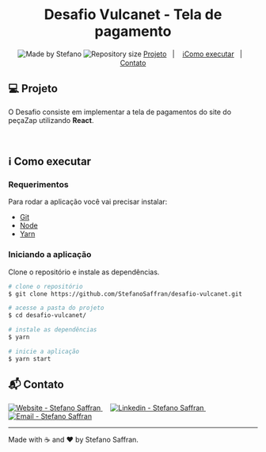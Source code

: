 <h1 align="center">
   Desafio Vulcanet - Tela de pagamento
</h1>

<p align="center">
<img alt="Made by Stefano" src="https://img.shields.io/badge/made%20by-StefanoSaffran-%20>
<img alt="Project top programing language" src="https://img.shields.io/github/languages/top/StefanoSaffran/desafio-vulcanet">
<img alt="Repository size" src="https://img.shields.io/github/repo-size/StefanoSaffran/desafio-vulcanet>
</p>

<p align="center">
  <a href="#computer-projeto">Projeto</a>&nbsp;&nbsp;&nbsp;|&nbsp;&nbsp;&nbsp;
  <a href="#information_source-como-executar">ℹComo executar</a>&nbsp;&nbsp;&nbsp;|&nbsp;&nbsp;&nbsp;
  <a href="#mailbox_with_mail-contato">Contato</a>
</p>

## :computer: Projeto

  O Desafio consiste em implementar a tela de pagamentos do site do peçaZap utilizando **React**.

<br>

## :information_source: Como executar

### Requerimentos

Para rodar a aplicação você vai precisar instalar:
* [Git](https://git-scm.com)
* [Node](https://nodejs.org/)
* [Yarn](https://yarnpkg.com/)


### Iniciando a aplicação
Clone o repositório e instale as dependências.
```bash
# clone o repositório
$ git clone https://github.com/StefanoSaffran/desafio-vulcanet.git

# acesse a pasta do projeto
$ cd desafio-vulcanet/

# instale as dependências
$ yarn

# inicie a aplicação
$ yarn start

```

## :mailbox_with_mail: Contato

<a href="https://stefanosaffran.com" target="_blank" >
  <img alt="Website - Stefano Saffran" src="https://img.shields.io/badge/Website--%23F8952D?style=social">
</a>&nbsp;&nbsp;&nbsp;
<a href="https://www.linkedin.com/in/stefanosaffran/" target="_blank" >
  <img alt="Linkedin - Stefano Saffran" src="https://img.shields.io/badge/Linkedin--%23F8952D?style=social&logo=linkedin">
</a>&nbsp;&nbsp;&nbsp;
<a href="mailto:stefanoas@gmail.com" target="_blank" >
  <img alt="Email - Stefano Saffran" src="https://img.shields.io/badge/Email--%23F8952D?style=social&logo=gmail">
</a>

---

Made with :coffee: and ❤️ by Stefano Saffran.
